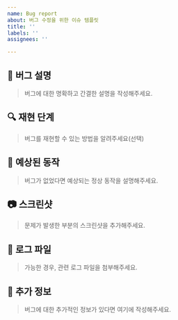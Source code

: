 ```yaml
---
name: Bug report
about: 버그 수정을 위한 이슈 템플릿
title: ''
labels: ''
assignees: ''

---
```


## 🐛 버그 설명
> 버그에 대한 명확하고 간결한 설명을 작성해주세요. 


## 🔍 재현 단계
> 버그를 재현할 수 있는 방법을 알려주세요(선택)


## 🧐 예상된 동작
> 버그가 없었다면 예상되는 정상 동작을 설명해주세요.


## 📷 스크린샷
> 문제가 발생한 부분의 스크린샷을 추가해주세요. 


## 📄 로그 파일
> 가능한 경우, 관련 로그 파일을 첨부해주세요.


## 💬 추가 정보
> 버그에 대한 추가적인 정보가 있다면 여기에 작성해주세요.

